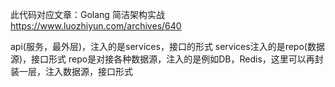 此代码对应文章：Golang 简洁架构实战 https://www.luozhiyun.com/archives/640


api(服务，最外层)，注入的是services，接口的形式
    services注入的是repo(数据源)，接口形式
        repo是对接各种数据源，注入的是例如DB，Redis，这里可以再封装一层，注入数据源，接口形式